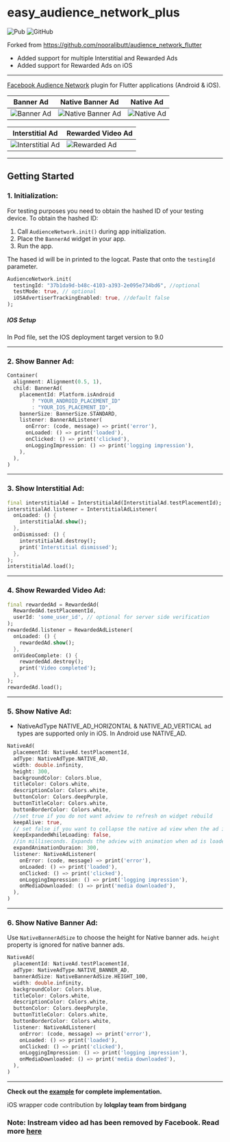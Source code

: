 # easy_audience_network_plus
![Pub](https://img.shields.io/pub/v/audience_network.svg) ![GitHub](https://img.shields.io/github/license/dreamsoftin/facebook_audience_network.svg)

Forked from https://github.com/nooralibutt/audience_network_flutter
- Added support for multiple Interstitial and Rewarded Ads
- Added support for Rewarded Ads on iOS

---

[Facebook Audience Network](https://developers.facebook.com/docs/audience-network) plugin for Flutter applications (Android & iOS).

| Banner Ad | Native Banner Ad | Native Ad |
| - | - | - |
| ![Banner Ad](https://raw.githubusercontent.com/dreamsoftin/facebook_audience_network/master/example/gifs/banner.gif "Banner Ad") | ![Native Banner Ad](https://raw.githubusercontent.com/dreamsoftin/facebook_audience_network/master/example/gifs/native_banner.gif "Native Banner Ad") | ![Native Ad](https://raw.githubusercontent.com/dreamsoftin/facebook_audience_network/master/example/gifs/native.gif "Native Ad") |

| Interstitial Ad | Rewarded Video Ad |
| - | - |
| ![Interstitial Ad](https://raw.githubusercontent.com/dreamsoftin/facebook_audience_network/master/example/gifs/interstitial.gif "Interstitial Ad") | ![Rewarded Ad](https://raw.githubusercontent.com/dreamsoftin/facebook_audience_network/master/example/gifs/rewarded.gif "Rewarded Video Ad") |

---
## Getting Started

### 1. Initialization:

For testing purposes you need to obtain the hashed ID of your testing device. To obtain the hashed ID: 

1. Call `AudienceNetwork.init()` during app initialization.
2. Place the `BannerAd` widget in your app.
3. Run the app.

The hased id will be in printed to the logcat. Paste that onto the `testingId` parameter.

```dart
AudienceNetwork.init(
  testingId: "37b1da9d-b48c-4103-a393-2e095e734bd6", //optional
  testMode: true, // optional
  iOSAdvertiserTrackingEnabled: true, //default false
);
```
##### IOS Setup
In Pod file, set the IOS deployment target version to 9.0

---
### 2. Show Banner Ad:

```dart
Container(
  alignment: Alignment(0.5, 1),
  child: BannerAd(
    placementId: Platform.isAndroid
        ? "YOUR_ANDROID_PLACEMENT_ID"
        : "YOUR_IOS_PLACEMENT_ID",
    bannerSize: BannerSize.STANDARD,
    listener: BannerAdListener(
      onError: (code, message) => print('error'),
      onLoaded: () => print('loaded'),
      onClicked: () => print('clicked'),
      onLoggingImpression: () => print('logging impression'),
    ),
  ),
)
```
---
### 3. Show Interstitial Ad:

```dart
final interstitialAd = InterstitialAd(InterstitialAd.testPlacementId);
interstitialAd.listener = InterstitialAdListener(
  onLoaded: () {
    interstitialAd.show();
  },
  onDismissed: () {
    interstitialAd.destroy();
    print('Interstitial dismissed');
  },
);
interstitialAd.load();
```
---
### 4. Show Rewarded Video Ad:

```dart
final rewardedAd = RewardedAd(
  RewardedAd.testPlacementId,
  userId: 'some_user_id', // optional for server side verification
);
rewardedAd.listener = RewardedAdListener(
  onLoaded: () {
    rewardedAd.show();
  },
  onVideoComplete: () {
    rewardedAd.destroy();
    print('Video completed');
  },
);
rewardedAd.load();
```
---
### 5. Show Native Ad:
- NativeAdType NATIVE_AD_HORIZONTAL & NATIVE_AD_VERTICAL ad types are supported only in iOS. In Android use NATIVE_AD.
```dart
NativeAd(
  placementId: NativeAd.testPlacementId,
  adType: NativeAdType.NATIVE_AD,
  width: double.infinity,
  height: 300,
  backgroundColor: Colors.blue,
  titleColor: Colors.white,
  descriptionColor: Colors.white,
  buttonColor: Colors.deepPurple,
  buttonTitleColor: Colors.white,
  buttonBorderColor: Colors.white,
  //set true if you do not want adview to refresh on widget rebuild
  keepAlive: true,
  // set false if you want to collapse the native ad view when the ad is loading
  keepExpandedWhileLoading: false, 
  //in milliseconds. Expands the adview with animation when ad is loaded
  expandAnimationDuraion: 300, 
  listener: NativeAdListener(
    onError: (code, message) => print('error'),
    onLoaded: () => print('loaded'),
    onClicked: () => print('clicked'),
    onLoggingImpression: () => print('logging impression'),
    onMediaDownloaded: () => print('media downloaded'),
  ),
)
```
---
### 6. Show Native Banner Ad:
Use `NativeBannerAdSize` to choose the height for Native banner ads. `height` property is ignored for native banner ads.

```dart
NativeAd(
  placementId: NativeAd.testPlacementId,
  adType: NativeAdType.NATIVE_BANNER_AD,
  bannerAdSize: NativeBannerAdSize.HEIGHT_100,
  width: double.infinity,
  backgroundColor: Colors.blue,
  titleColor: Colors.white,
  descriptionColor: Colors.white,
  buttonColor: Colors.deepPurple,
  buttonTitleColor: Colors.white,
  buttonBorderColor: Colors.white,
  listener: NativeAdListener(
    onError: (code, message) => print('error'),
    onLoaded: () => print('loaded'),
    onClicked: () => print('clicked'),
    onLoggingImpression: () => print('logging impression'),
    onMediaDownloaded: () => print('media downloaded'),
  ),
)
```
---
**Check out the [example](https://github.com/lslv1243/facebook_audience_network/tree/master/example) for complete implementation.**

iOS wrapper code contribution by **lolqplay team from birdgang**

### Note: Instream video ad has been removed by Facebook. Read more [here](https://www.facebook.com/business/help/645132129564436?id=211412110064838)
